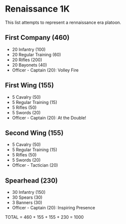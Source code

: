 # Renaissance 1K

This list attempts to represent a rennaissance era platoon.

## First Company (460)

- 20 Infantry (100)
- 20 Regular Training (60)
- 20 Rifles (200)
- 20 Bayonets (40)
- Officer - Captain (20): Volley Fire

## First Wing (155)

- 5 Cavalry (50)
- 5 Regular Training (15)
- 5 Rifles (50)
- 5 Swords (20)
- Officer - Captain (20): At the Double!

## Second Wing (155)

- 5 Cavalry (50)
- 5 Regular Training (15)
- 5 Rifles (50)
- 5 Swords (20)
- Officer - Tactician (20)

## Spearhead (230)

- 30 Infantry (150)
- 30 Spears (30)
- 3 Banners (30)
- Officer - Captain (20): Inspiring Presence

TOTAL = 460 + 155 + 155 + 230 = 1000
